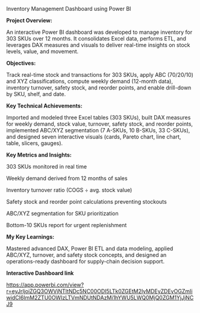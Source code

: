 Inventory Management Dashboard using Power BI


**Project Overview:**

An interactive Power BI dashboard was developed to manage inventory for 303 SKUs over 12 months. It consolidates Excel data, performs ETL, and leverages DAX measures and visuals to deliver real-time insights on stock levels, value, and movement.

**Objectives:**

Track real-time stock and transactions for 303 SKUs, apply ABC (70/20/10) and XYZ classifications, compute weekly demand (12-month data), inventory turnover, safety stock, and reorder points, and enable drill-down by SKU, shelf, and date.



**Key Technical Achievements:**

Imported and modeled three Excel tables (303 SKUs), built DAX measures for weekly demand, stock value, turnover, safety stock, and reorder points, implemented ABC/XYZ segmentation (7 A-SKUs, 10 B-SKUs, 33 C-SKUs), and designed seven interactive visuals (cards, Pareto chart, line chart, table, slicers, gauges).





**Key Metrics and Insights:**

303 SKUs monitored in real time

Weekly demand derived from 12 months of sales

Inventory turnover ratio (COGS ÷ avg. stock value)

Safety stock and reorder point calculations preventing stockouts

ABC/XYZ segmentation for SKU prioritization

Bottom-10 SKUs report for urgent replenishment

**My Key Learnings:**

Mastered advanced DAX, Power BI ETL and data modeling, applied ABC/XYZ, turnover, and safety stock concepts, and designed an operations-ready dashboard for supply-chain decision support.


**Interactive Dashboard link**

https://app.powerbi.com/view?r=eyJrIjoiZGQ3OWVjNTItNDc5NC00ODI5LTk0ZGEtM2IyMDEyZDEyOGZmIiwidCI6ImM2ZTU0OWIzLTVmNDUtNDAzMi1hYWU5LWQ0MjQ0ZGM1YjJjNCJ9



